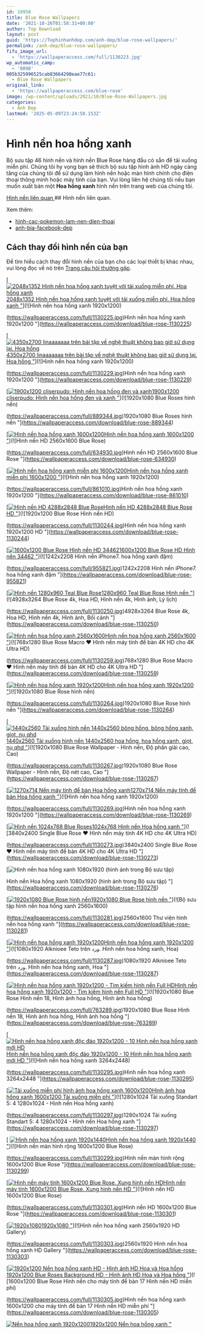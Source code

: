 ```yaml
---
id: 19950
title: Blue Rose Wallpapers
date: '2021-10-26T01:58:31+00:00'
author: Top Download
layout: post
guid: 'https://Tophinhanhdep.com/anh-dep/blue-rose-wallpapers/'
permalink: /anh-dep/blue-rose-wallpapers/
fifu_image_url:
  - 'https://wallpaperaccess.com/full/1130223.jpg'
wp_automatic_camp:
  - '8098'
005b325996525cab83664298eae77c61:
  - Blue Rose Wallpapers
original_link:
  - 'https://wallpaperaccess.com/blue-rose'
image: /wp-content/uploads/2021/10/Blue-Rose-Wallpapers.jpg
categories:
  - Ảnh Đẹp
lastmod: '2025-05-09T23:24:50.153Z'
---
```

# Hình nền hoa hồng xanh

Bộ sưu tập 46 hình nền và hình nền Blue Rose hàng đầu có sẵn để tải xuống miễn phí. Chúng tôi hy vọng bạn sẽ thích bộ sưu tập hình ảnh HD ngày càng tăng của chúng tôi để sử dụng làm hình nền hoặc màn hình chính cho điện thoại thông minh hoặc máy tính của bạn. Vui lòng liên hệ chúng tôi nếu bạn muốn xuất bản một **Hoa hồng xanh** hình nền trên trang web của chúng tôi.

[Hình nền liên quan ](#related) ## Hình nền liên quan.

   
 Xem thêm:

   
- [hinh-cac-pokemon-lam-nen-dien-thoai](https://tophinhanhdep.com/anh-anime/hinh-cac-pokemon-lam-nen-dien-thoai/)
- [anh-bia-facebook-dep](https://tophinhanhdep.com/anh-bia/anh-bia-facebook-dep/)

## Cách thay đổi hình nền của bạn

Để tìm hiểu cách thay đổi hình nền của bạn cho các loại thiết bị khác nhau, vui lòng đọc về nó trên [Trang câu hỏi thường gặp](https://tophinhanhdep.com/faq/).

  
[[![2048x1352 Hình nền hoa hồng xanh tuyệt vời tải xuống miễn phí.  Hoa hồng xanh](https://wallpaperaccess.com/full/1130223.jpg)2048x1352 Hình nền hoa hồng xanh tuyệt vời tải xuống miễn phí. Hoa hồng xanh "](https://wallpaperaccess.com/download/blue-rose-1130223)](![Hình nền hoa hồng xanh 1920x1200)

(https://wallpaperaccess.com/full/1130225.jpg)Hình nền hoa hồng xanh 1920x1200 "](https://wallpaperaccess.com/download/blue-rose-1130225)

[[![4350x2700 linaaaaaaa trên bài tập về nghệ thuật không bao giờ sử dụng lại.  Hoa hồng](https://wallpaperaccess.com/full/1130228.jpg)4350x2700 linaaaaaaa trên bài tập về nghệ thuật không bao giờ sử dụng lại. Hoa hồng "](https://wallpaperaccess.com/download/blue-rose-1130228)](![Hình nền hoa hồng xanh 1920x1200)

(https://wallpaperaccess.com/full/1130229.jpg)Hình nền hoa hồng xanh 1920x1200 "](https://wallpaperaccess.com/download/blue-rose-1130229)

[[![1900x1200 cliserpudo: Hình nền hoa hồng đen và xanh](https://wallpaperaccess.com/full/95768.jpg)1900x1200 cliserpudo: Hình nền hoa hồng đen và xanh "](https://wallpaperaccess.com/download/blue-rose-95768)](![1920x1080 Blue Roses hình nền)

(https://wallpaperaccess.com/full/889344.jpg)1920x1080 Blue Roses hình nền "](https://wallpaperaccess.com/download/blue-rose-889344)

[[![Hình nền hoa hồng xanh 1600x1200](https://wallpaperaccess.com/full/1130233.jpg)Hình nền hoa hồng xanh 1600x1200 "](https://wallpaperaccess.com/download/blue-rose-1130233)](![Hình nền HD 2560x1600 Blue Rose)

(https://wallpaperaccess.com/full/634930.jpg)Hình nền HD 2560x1600 Blue Rose "](https://wallpaperaccess.com/download/blue-rose-634930)

[[![Hình nền hoa hồng xanh miễn phí 1600x1200](https://wallpaperaccess.com/full/1130237.jpg)Hình nền hoa hồng xanh miễn phí 1600x1200 "](https://wallpaperaccess.com/download/blue-rose-1130237)](![Hình nền hoa hồng xanh 1920x1200)

(https://wallpaperaccess.com/full/861010.jpg)Hình nền hoa hồng xanh 1920x1200 "](https://wallpaperaccess.com/download/blue-rose-861010)

[[![Hình nền HD 4288x2848 Blue Rose](https://wallpaperaccess.com/full/1130239.jpg)Hình nền HD 4288x2848 Blue Rose HD "](https://wallpaperaccess.com/download/blue-rose-1130239)](![1920x1200 Blue Rose Hình nền HD)

(https://wallpaperaccess.com/full/1130244.jpg)Hình nền hoa hồng xanh 1920x1200 HD "](https://wallpaperaccess.com/download/blue-rose-1130244)

[[![1600x1200 Blue Rose Hình nền HD 34462](https://wallpaperaccess.com/full/1130246.jpg)1600x1200 Blue Rose HD Hình nền 34462 "](https://wallpaperaccess.com/download/blue-rose-1130246)](![1242x2208 Hình nền iPhone7.  hoa hồng xanh đậm)

(https://wallpaperaccess.com/full/955821.jpg)1242x2208 Hình nền iPhone7. hoa hồng xanh đậm "](https://wallpaperaccess.com/download/blue-rose-955821)

[[![Hình nền 1280x960 Teal Blue Rose](https://wallpaperaccess.com/full/1130249.jpg)1280x960 Teal Blue Rose Hình nền "](https://wallpaperaccess.com/download/blue-rose-1130249)](![4928x3264 Blue Rose 4k, Hoa HD, Hình nền 4k, Hình ảnh, Lý lịch)

(https://wallpaperaccess.com/full/1130250.jpg)4928x3264 Blue Rose 4k, Hoa HD, Hình nền 4k, Hình ảnh, Bối cảnh "](https://wallpaperaccess.com/download/blue-rose-1130250)

[[![Hình nền hoa hồng xanh 2560x1600](https://wallpaperaccess.com/full/1130256.jpg)Hình nền hoa hồng xanh 2560x1600 "](https://wallpaperaccess.com/download/blue-rose-1130256)](![768x1280 Blue Rose Macro ❤ Hình nền máy tính để bàn 4K HD cho 4K Ultra HD)

(https://wallpaperaccess.com/full/1130259.jpg)768x1280 Blue Rose Macro ❤ Hình nền máy tính để bàn 4K HD cho 4K Ultra HD "](https://wallpaperaccess.com/download/blue-rose-1130259)

[[![Hình nền hoa hồng xanh 1920x1200](https://wallpaperaccess.com/full/1130262.jpg)Hình nền hoa hồng xanh 1920x1200 "](https://wallpaperaccess.com/download/blue-rose-1130262)](![1920x1080 Blue Rose hình nền)

(https://wallpaperaccess.com/full/1130264.jpg)1920x1080 Blue Rose hình nền "](https://wallpaperaccess.com/download/blue-rose-1130264)

[[![1440x2560 Tải xuống hình nền 1440x2560 bông hồng, bông hồng xanh, giọt, nụ qhd](https://wallpaperaccess.com/full/1130266.jpg)1440x2560 Tải xuống hình nền 1440x2560 hoa hồng, hoa hồng xanh, giọt, nụ qhd "](https://wallpaperaccess.com/download/blue-rose-1130266)](![1920x1080 Blue Rose Wallpaper - Hình nền, Độ phân giải cao, Cao)

(https://wallpaperaccess.com/full/1130267.jpg)1920x1080 Blue Rose Wallpaper - Hình nền, Độ nét cao, Cao "](https://wallpaperaccess.com/download/blue-rose-1130267)

[[![1270x714 Nền máy tính để bàn Hoa hồng xanh](https://wallpaperaccess.com/full/1130268.jpg)1270x714 Nền máy tính để bàn Hoa hồng xanh "](https://wallpaperaccess.com/download/blue-rose-1130268)](![Hình nền hoa hồng xanh 1920x1200)

(https://wallpaperaccess.com/full/1130269.jpg)Hình nền hoa hồng xanh 1920x1200 "](https://wallpaperaccess.com/download/blue-rose-1130269)

[[![Hình nền 1024x768 Blue Roses](https://wallpaperaccess.com/full/889366.jpg)1024x768 Hình nền Hoa hồng xanh "](https://wallpaperaccess.com/download/blue-rose-889366)](![3840x2400 Single Blue Rose ❤ Hình nền máy tính 4K HD cho 4K Ultra HD)

(https://wallpaperaccess.com/full/1130273.jpg)3840x2400 Single Blue Rose ❤ Hình nền máy tính để bàn 4K HD cho 4K Ultra HD "](https://wallpaperaccess.com/download/blue-rose-1130273)

[![Hình nền hoa hồng xanh 1080x1920 (hình ảnh trong Bộ sưu tập)](https://wallpaperaccess.com/full/1130276.png)

Hình nền Hoa hồng xanh 1080x1920 (hình ảnh trong Bộ sưu tập) "](https://wallpaperaccess.com/download/blue-rose-1130276)

[[![1920x1080 Blue Rose hình nền](https://wallpaperaccess.com/full/1130280.jpg)1920x1080 Blue Rose hình nền "](https://wallpaperaccess.com/download/blue-rose-1130280)](![Bộ sưu tập hình nền hoa hồng xanh 2560x1600)

(https://wallpaperaccess.com/full/1130281.jpg)2560x1600 Thư viện hình nền hoa hồng xanh "](https://wallpaperaccess.com/download/blue-rose-1130281)

[[![Hình nền hoa hồng xanh 1920x1200](https://wallpaperaccess.com/full/1130284.jpg)Hình nền hoa hồng xanh 1920x1200 "](https://wallpaperaccess.com/download/blue-rose-1130284)](![1080x1920 Alknioee Teto trên ورد.  Hình nền hoa hồng xanh, Hoa)

(https://wallpaperaccess.com/full/1130287.jpg)1080x1920 Alknioee Teto trên ورد. Hình nền hoa hồng xanh, Hoa "](https://wallpaperaccess.com/download/blue-rose-1130287)

[[![Hình nền hoa hồng xanh 1920x1200 - Tìm kiếm hình nền Full HD](https://wallpaperaccess.com/full/1130289.jpg)Hình nền hoa hồng xanh 1920x1200 - Tìm kiếm hình nền Full HD "](https://wallpaperaccess.com/download/blue-rose-1130289)](![1920x1080 Blue Rose Hình nền 18, Hình ảnh hoa hồng, Hình ảnh hoa hồng)

(https://wallpaperaccess.com/full/763289.jpg)1920x1080 Blue Rose Hình nền 18, Hình ảnh hoa hồng, Hình ảnh hoa hồng "](https://wallpaperaccess.com/download/blue-rose-763289)

[[![Hình nền hoa hồng xanh độc đáo 1920x1200 - 10 Hình nền hoa hồng xanh mới HD](https://wallpaperaccess.com/full/1130294.jpg)Hình nền hoa hồng xanh độc đáo 1920x1200 - 10 Hình nền hoa hồng xanh mới HD "](https://wallpaperaccess.com/download/blue-rose-1130294)](![Hình nền hoa hồng xanh 3264x2448)

(https://wallpaperaccess.com/full/1130295.jpg)Hình nền hoa hồng xanh 3264x2448 "](https://wallpaperaccess.com/download/blue-rose-1130295)

[[![Tải xuống miễn phí hình ảnh hoa hồng xanh 1600x1200](https://wallpaperaccess.com/full/1130296.jpg)Hình ảnh hoa hồng xanh 1600x1200 Tải xuống miễn phí "](https://wallpaperaccess.com/download/blue-rose-1130296)](![1280x1024 Tải xuống Standart 5: 4 1280x1024 - Hình nền Hoa hồng xanh)

(https://wallpaperaccess.com/full/1130297.jpg)1280x1024 Tải xuống Standart 5: 4 1280x1024 - Hình nền Hoa hồng xanh "](https://wallpaperaccess.com/download/blue-rose-1130297)

[ [![Hình nền hoa hồng xanh 1920x1440](https://wallpaperaccess.com/full/1130298.jpg)Hình nền hoa hồng xanh 1920x1440 "](https://wallpaperaccess.com/download/blue-rose-1130298)](![Hình nền màn hình rộng 1600x1200 Blue Rose)

(https://wallpaperaccess.com/full/1130299.jpg)Hình nền màn hình rộng 1600x1200 Blue Rose "](https://wallpaperaccess.com/download/blue-rose-1130299)

[[![Hình nền máy tính 1600x1200 Blue Rose.  Xung hình nền HD](https://wallpaperaccess.com/full/1130300.jpg)Hình nền máy tính 1600x1200 Blue Rose. Xung hình nền HD "](https://wallpaperaccess.com/download/blue-rose-1130300)](![Hình nền HD 1600x1200 Blue Rose)

(https://wallpaperaccess.com/full/1130301.jpg)Hình nền HD 1600x1200 Blue Rose "](https://wallpaperaccess.com/download/blue-rose-1130301)

[[![1920x1080 ](https://wallpaperaccess.com/full/1130302.jpg)1920x1080 "](https://wallpaperaccess.com/download/blue-rose-1130302)](![Hình nền hoa hồng xanh 2560x1920 HD Gallery)

(https://wallpaperaccess.com/full/1130303.jpg)2560x1920 Hình nền hoa hồng xanh HD Gallery "](https://wallpaperaccess.com/download/blue-rose-1130303)

[[![1920x1200 Nền hoa hồng xanh HD - Hình ảnh HD Hoa và Hoa hồng](https://wallpaperaccess.com/full/1130304.jpg)1920x1200 Blue Roses Background HD - Hình ảnh HD Hoa và Hoa hồng "](https://wallpaperaccess.com/download/blue-rose-1130304)](![1600x1200 Blue Rose Hình nền cho máy tính để bàn 17 Hình nền HD miễn phí)

(https://wallpaperaccess.com/full/1130305.jpg)Hình nền hoa hồng xanh 1600x1200 cho máy tính để bàn 17 Hình nền HD miễn phí "](https://wallpaperaccess.com/download/blue-rose-1130305)

[![Nền hoa hồng xanh 1920x1200](https://wallpaperaccess.com/full/1130318.jpg)1920x1200 Nền hoa hồng xanh "](https://wallpaperaccess.com/download/blue-rose-1130318)
